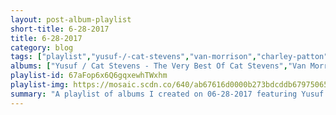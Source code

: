 ```yaml
---
layout: post-album-playlist
short-title: 6-28-2017
title: 6-28-2017
category: blog
tags: ["playlist","yusuf-/-cat-stevens","van-morrison","charley-patton","james-brown","wavves","wavves","wavves,-cloud-nothings","cloud-nothings","cloud-nothings"]
albums: ["Yusuf / Cat Stevens - The Very Best Of Cat Stevens","Van Morrison - Blowin' Your Mind!","Charley Patton - Rough Guide To Charley Patton","James Brown - It's A Mother","Wavves - You’re Welcome","Wavves - V","Wavves, Cloud Nothings - No Life for Me","Cloud Nothings - Life Without Sound","Cloud Nothings - Cloud Nothings"]
playlist-id: 67aFop6x6Q6gqxewhTWxhm
playlist-img: https://mosaic.scdn.co/640/ab67616d0000b273bdcddb67975065e17a0cb168ab67616d0000b273dcc7d80ac24734a1d2cde062ab67616d0000b273e33202ec41441204bfcf18a5ab67616d0000b273e7248738c2f7ce3b5584b15d
summary: "A playlist of albums I created on 06-28-2017 featuring Yusuf / Cat Stevens, Van Morrison, Charley Patton, James Brown, Wavves, Wavves, Wavves, Cloud Nothings, Cloud Nothings, and Cloud Nothings."
---
```

